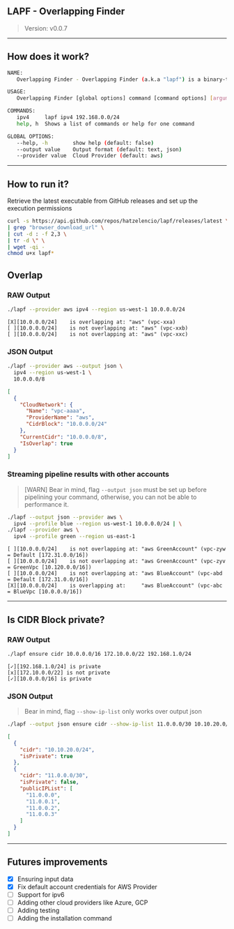 ## LAPF - Overlapping Finder

> Version: v0.0.7

------

## How does it work?

```bash
NAME:
   Overlapping Finder - Overlapping Finder (a.k.a "lapf") is a binary-tool made and built in golang to find possible overlapping CIDR Block notation through cloud providers (AWS)

USAGE:
   Overlapping Finder [global options] command [command options] [arguments...]

COMMANDS:
   ipv4     lapf ipv4 192.168.0.0/24
   help, h  Shows a list of commands or help for one command

GLOBAL OPTIONS:
   --help, -h        show help (default: false)
   --output value    Output format (default: text, json)
   --provider value  Cloud Provider (default: aws)
```

------

## How to run it?

Retrieve the latest executable from GitHub releases and set up the execution permissions

```bash
curl -s https://api.github.com/repos/hatzelencio/lapf/releases/latest \
| grep "browser_download_url" \
| cut -d : -f 2,3 \
| tr -d \" \
| wget -qi -
chmod u+x lapf*
```

## Overlap

### RAW Output

```bash
./lapf --provider aws ipv4 --region us-west-1 10.0.0.0/24
```

```text
[X][10.0.0.0/24]	is overlapping at: "aws" (vpc-xxa)
[ ][10.0.0.0/24]	is not overlapping at: "aws" (vpc-xxb)
[ ][10.0.0.0/24]	is not overlapping at: "aws" (vpc-xxc)
```

### JSON Output

```bash
./lapf --provider aws --output json \
  ipv4 --region us-west-1 \
  10.0.0.0/8
```

```json
[
  {
    "CloudNetwork": {
      "Name": "vpc-aaaa",
      "ProviderName": "aws",
      "CidrBlock": "10.0.0.0/24"
    },
    "CurrentCidr": "10.0.0.0/8",
    "IsOverlap": true
  }
]
```

### Streaming  pipeline results with other accounts

> [WARN] Bear in mind, flag `--output json` must be set up before pipelining your command, otherwise, you can not be able to performance it.


```bash
./lapf --output json --provider aws \
  ipv4 --profile blue --region us-west-1 10.0.0.0/24 | \
./lapf --provider aws \
  ipv4 --profile green --region us-east-1
```

```text
[ ][10.0.0.0/24]	is not overlapping at: "aws GreenAccount" (vpc-zyw = Default [172.31.0.0/16])
[ ][10.0.0.0/24]	is not overlapping at: "aws GreenAccount" (vpc-zyv = GreenVpc [10.120.0.0/16])
[ ][10.0.0.0/24]	is not overlapping at: "aws BlueAccount" (vpc-abd = Default [172.31.0.0/16])
[X][10.0.0.0/24]	is overlapping at:     "aws BlueAccount" (vpc-abc = BlueVpc [10.0.0.0/16])
```

------
## Is CIDR Block private?
### RAW Output

```bash
./lapf ensure cidr 10.0.0.0/16 172.10.0.0/22 192.168.1.0/24
```

```text
[✓][192.168.1.0/24] is private
[x][172.10.0.0/22] is not private
[✓][10.0.0.0/16] is private
```

### JSON Output

> Bear in mind, flag `--show-ip-list` only works over output json

```bash
./lapf --output json ensure cidr --show-ip-list 11.0.0.0/30 10.10.20.0/24
```

```json
[
  {
    "cidr": "10.10.20.0/24",
    "isPrivate": true
  },
  {
    "cidr": "11.0.0.0/30",
    "isPrivate": false,
    "publicIPList": [
      "11.0.0.0",
      "11.0.0.1",
      "11.0.0.2",
      "11.0.0.3"
    ]
  }
]
```

------

## Futures improvements

- [x] Ensuring input data
- [x] Fix default account credentials for AWS Provider
- [ ] Support for ipv6
- [ ] Adding other cloud providers like Azure, GCP
- [ ] Adding testing
- [ ] Adding the installation command   
